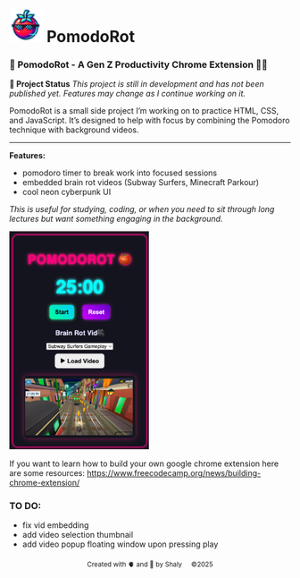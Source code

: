 # <img src="cool_pomodoro.PNG" alt="App Icon" width="60"> PomodoRot

### 📌 PomodoRot - A Gen Z Productivity Chrome Extension 🍅🌀

**🚧 Project Status** _This project is still in development and has not been published yet. Features may change as I continue working on it._

PomodoRot is a small side project I’m working on to practice HTML, CSS, and JavaScript. It’s designed to help with focus by combining the Pomodoro technique with background videos.

---

**Features:**
- pomodoro timer to break work into focused sessions
- embedded brain rot videos (Subway Surfers, Minecraft Parkour)
- cool neon cyberpunk UI

_This is useful for studying, coding, or when you need to sit through long lectures but want something engaging in the background._


<img src="pomodorot_app.png" alt="app view" width="250">

If you want to learn how to build your own google chrome extension here are some resources:
https://www.freecodecamp.org/news/building-chrome-extension/

### TO DO:
- fix vid embedding
- add video selection thumbnail
- add video popup floating window upon pressing play

<p align=center> <sub> Created with 🫀 and 🧠 by Shaly &nbsp;&nbsp;&nbsp; ©2025 </sub> </p>
